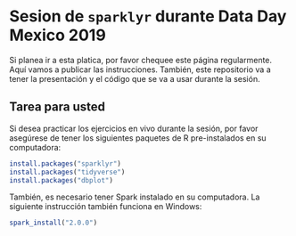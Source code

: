 # Sesion de `sparklyr` durante Data Day Mexico 2019

Si planea ir a esta platica, por favor chequee este página regularmente.  Aquí vamos a publicar las instrucciones. También, este repositorio va a tener la presentación y el código que se va a usar durante la sesión.

## Tarea para usted 

Si desea practicar los ejercicios en vivo durante la sesión, por favor asegúrese de tener los siguientes paquetes de R pre-instalados en su computadora:

```r
install.packages("sparklyr")
install.packages("tidyverse")
install.packages("dbplot")
```
También, es necesario tener Spark instalado en su computadora.  La siguiente instrucción también funciona en Windows:

```r
spark_install("2.0.0")
```

